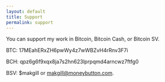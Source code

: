 ```yaml
---
layout: default
title: Support
permalink: support
---
```


You can support my work in Bitcoin, Bitcoin Cash, or Bitcoin SV.

BTC: 17MEahERxZH6pwWy4z7wWBZvH4rRnv3F7i

BCH: qpz6g6f9xqx8ja7s2hn623lprpqmd4arncwz7ftfg0

BSV: $makgill or makgill@moneybutton.com.
